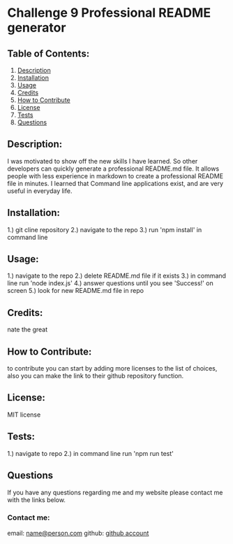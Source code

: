 # Challenge 9 Professional README generator

## Table of Contents:
1. [Description](#description)
2. [Installation](#installation)
3. [Usage](#usage)
4. [Credits](#credits)
5. [How to Contribute](#contribute)
6. [License](#license)
7. [Tests](#tests)
8. [Questions](#questions)

<a name="description"></a>
## Description: 
I was motivated to show off the new skills I have learned.
So other developers can quickly generate a professional README.md file.
It allows people with less experience in markdown to create a professional README file in minutes.
I learned that Command line applications exist, and are very useful in everyday life.

<a name="installation"></a>
## Installation: 
1.) git cline repository 2.) navigate to the repo 3.) run 'npm install' in command line

<a name="usage"></a>
## Usage: 
1.) navigate to the repo 2.) delete README.md file if it exists 3.) in command line run 'node index.js' 4.) answer questions until you see 'Success!' on screen 5.) look for new README.md file in repo

<a name="credits"></a>
## Credits: 
nate the great

<a name="contribute"></a>
## How to Contribute:
to contribute you can start by adding more licenses to the list of choices, also you can make the link to their github repository function.

<a name="license"></a>
## License: 
MIT license

<a name="tests"></a>
## Tests: 
1.) navigate to repo 2.) in command line run 'npm run test'

<a name="questions"></a>
## Questions 
If you have any questions regarding me and my website please contact me with the links below.

### Contact me:
email: name@person.com
github: <a href="github.com/nate-kleinsorge">github account</a>
